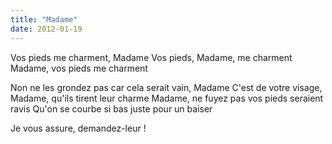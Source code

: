 ```yaml
---
title: "Madame"
date: 2012-01-19
---
```


Vos pieds me charment, Madame
Vos pieds, Madame, me charment
Madame, vos pieds me charment

Non ne les grondez pas car cela serait vain, Madame
C'est de votre visage, Madame, qu'ils tirent leur charme
Madame, ne fuyez pas vos pieds seraient ravis
Qu'on se courbe si bas juste pour un baiser

Je vous assure, demandez-leur !
